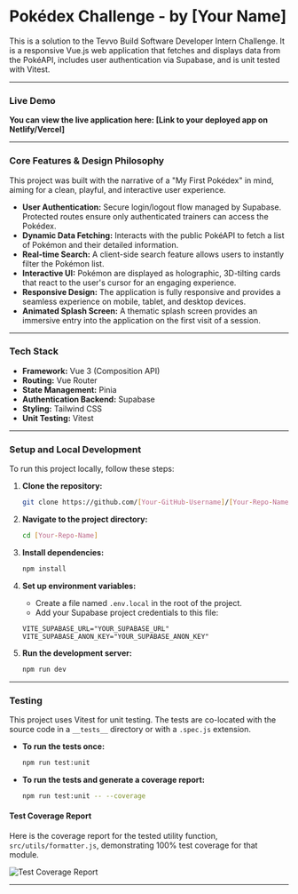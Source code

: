 # Pokédex Challenge - by [Your Name]

This is a solution to the Tevvo Build Software Developer Intern Challenge. It is a responsive Vue.js web application that fetches and displays data from the PokéAPI, includes user authentication via Supabase, and is unit tested with Vitest.

---

### **Live Demo**

**You can view the live application here: [Link to your deployed app on Netlify/Vercel]**

---

### **Core Features & Design Philosophy**

This project was built with the narrative of a "My First Pokédex" in mind, aiming for a clean, playful, and interactive user experience.

*   **User Authentication:** Secure login/logout flow managed by Supabase. Protected routes ensure only authenticated trainers can access the Pokédex.
*   **Dynamic Data Fetching:** Interacts with the public PokéAPI to fetch a list of Pokémon and their detailed information.
*   **Real-time Search:** A client-side search feature allows users to instantly filter the Pokémon list.
*   **Interactive UI:** Pokémon are displayed as holographic, 3D-tilting cards that react to the user's cursor for an engaging experience.
*   **Responsive Design:** The application is fully responsive and provides a seamless experience on mobile, tablet, and desktop devices.
*   **Animated Splash Screen:** A thematic splash screen provides an immersive entry into the application on the first visit of a session.

---

### **Tech Stack**

*   **Framework:** Vue 3 (Composition API)
*   **Routing:** Vue Router
*   **State Management:** Pinia
*   **Authentication Backend:** Supabase
*   **Styling:** Tailwind CSS
*   **Unit Testing:** Vitest

---

### **Setup and Local Development**

To run this project locally, follow these steps:

1.  **Clone the repository:**
    ```bash
    git clone https://github.com/[Your-GitHub-Username]/[Your-Repo-Name].git
    ```

2.  **Navigate to the project directory:**
    ```bash
    cd [Your-Repo-Name]
    ```

3.  **Install dependencies:**
    ```bash
    npm install
    ```

4.  **Set up environment variables:**
    *   Create a file named `.env.local` in the root of the project.
    *   Add your Supabase project credentials to this file:
      ```
      VITE_SUPABASE_URL="YOUR_SUPABASE_URL"
      VITE_SUPABASE_ANON_KEY="YOUR_SUPABASE_ANON_KEY"
      ```

5.  **Run the development server:**
    ```bash
    npm run dev
    ```

---

### **Testing**

This project uses Vitest for unit testing. The tests are co-located with the source code in a `__tests__` directory or with a `.spec.js` extension.

*   **To run the tests once:**
    ```bash
    npm run test:unit
    ```

*   **To run the tests and generate a coverage report:**
    ```bash
    npm run test:unit -- --coverage
    ```

#### **Test Coverage Report**

Here is the coverage report for the tested utility function, `src/utils/formatter.js`, demonstrating 100% test coverage for that module.

![Test Coverage Report](coverage.png)

---